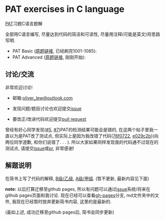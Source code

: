 # PAT exercises in C language

[PAT][pat]习题C语言题解

全部用C语言编写, 尽量达到代码的简洁和可读性, 尽量用注释(可能是英文)将思路写明.

* PAT Basic ([原题链接][pat-b], 已经刷完1001-1085):
* PAT Advanced ([原题链接][pat-a], 刚刚开始):

## 讨论/交流

非常欢迎讨论!

- 邮箱:oliver_lew@outlook.com

- 发现问题/题目讨论也欢迎提交[issue][issues]

- 要改正/改进代码欢迎提交[pull request][pulls]

曾经有好心同学发现([#5][issue-5], [#7][pull-7])PAT的检测结果可能会是错的, 在这两个帖子里我一直以为是PAT改了测试点,
但实际上是因为我改错了代码([76f0722][commit-#5], [e029c2b][commit-#7])(向两位同学道歉, 和你们说错了. . . ).
所以大家如果同样发现我的代码通不过现在的测试点, 请提交[issue][issues]或[pr][pulls], 非常感谢!

## 解题说明

在简书上写了代码的解释, [B级/乙级][jianshu-b], [A级/甲级][jianshu-a]. (暂不更新, 最新内容见下面)

**note:** 以后打算迁移至github pages, 所以有问题可以通过[issue][issues]系统/将来在github pages页面和我讨论.
现在已经可以查看[gh-pages][gh-pages]分支, md文件夹中的文件, 我现在已经暂时放弃更新简书内容, 这里的是最新的.

(虽如上述, 成功迁移至github pages后, 简书会同步更新)

##
[gh-pages]: https://github.com/OliverLew/PAT/tree/gh-pages
[issues]: https://github.com/OliverLew/PAT/issues
[pulls]: https://github.com/OliverLew/PAT/pulls
[issue-5]: https://github.com/OliverLew/PAT/issues/5
[pull-7]: https://github.com/OliverLew/PAT/pull/7
[commit-#5]: https://github.com/OliverLew/PAT/commit/76f072258e295ad5ccf5b3ec3196c72679c22c93#diff-77516117cde8132f56ef044da2238e08
[commit-#7]: https://github.com/OliverLew/PAT/commit/e029c2b78f85356500fedfbc667d02e5a229f62e#diff-9cadb2a99b3bab7cfdb9e19fdef3f9ad

[pat]: https://www.patest.cn/contests
[pat-a]: https://www.patest.cn/contests/pat-a-practise
[pat-b]: https://www.patest.cn/contests/pat-b-practise

[jianshu-a]: http://www.jianshu.com/p/8944b15f8194
[jianshu-b]: http://www.jianshu.com/p/c2b557516b50

